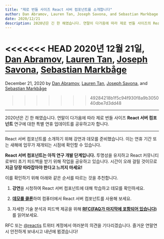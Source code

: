 ```yaml
---
title: "제로 번들 사이즈 React 서버 컴포넌트를 소개합니다"
author: Dan Abramov, Lauren Tan, Joseph Savona, and Sebastian Markbage
date: 2020/12/21
description: 2020년은 긴 한 해였습니다. 연말이 다가옴에 따라 제로 번들 사이즈의 React 서버 컴포넌트 연구에 대한 특별 연휴 업데이트를 공유하고자 합니다.
---
```


<<<<<<< HEAD
2020년 12월 21일, [Dan Abramov](https://twitter.com/dan_abramov), [Lauren Tan](https://twitter.com/potetotes), [Joseph Savona](https://twitter.com/en_JS), [Sebastian Markbåge](https://twitter.com/sebmarkbage)
=======
December 21, 2020 by [Dan Abramov](https://bsky.app/profile/danabra.mov), [Lauren Tan](https://twitter.com/potetotes), [Joseph Savona](https://twitter.com/en_JS), and [Sebastian Markbåge](https://twitter.com/sebmarkbage)
>>>>>>> 49284218b1f5c94f930f8a9b305040dbe7d3dd48

---

<Intro>

2020년은 긴 한 해였습니다. 연말이 다가옴에 따라 제로 번들 사이즈 **React 서버 컴포넌트** 연구에 대한 특별 연휴 업데이트를 공유하고자 합니다.

</Intro>

---

React 서버 컴포넌트를 소개하기 위해 강연과 데모를 준비했습니다. 이는 연휴 기간 또는 새해에 업무가 재개되는 시점에 확인할 수 있습니다.

<YouTubeIframe src="https://www.youtube.com/embed/TQQPAU21ZUw" />

**React 서버 컴포넌트는 아직 연구 개발 단계입니다.** 투명성을 유지하고 React 커뮤니티로부터 초기 피드백을 받기 위해 작업을 공유하고 있습니다. 시간이 오래 걸릴 것이므로 **지금 당장 따라잡아야 한다고 느끼지 마세요!**

이를 확인하기 위해 아래와 같은 순서를 따르는 것을 추천합니다.

1. **강연**을 시청하여 React 서버 컴포넌트에 대해 학습하고 데모를 확인하세요.

2. <strong>[데모를 클론](http://github.com/reactjs/server-components-demo)</strong>하여 컴퓨터에서 React 서버 컴포넌트를 사용해 보세요.

3. 자세한 기술 분석과 피드백 제공을 위해 <strong>[RFC(FAQ가 마지막에 포함되어 있습니다)](https://github.com/reactjs/rfcs/pull/188)</strong>를 읽어보세요.

RFC 또는 [@reactjs](https://twitter.com/reactjs) 트위터 계정에서 여러분의 의견을 기다리겠습니다. 즐거운 연말연시 안전하게 보내시고 내년에 뵙겠습니다!
